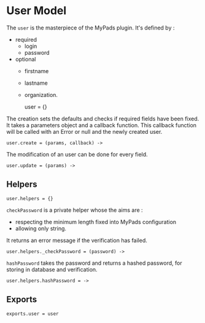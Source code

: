 # User Model

The `user` is the masterpiece of the MyPads plugin. It's defined by :

* required
  * login
  * password
* optional
  * firstname
  * lastname
  * organization.

    user = {}
    
The creation sets the defaults and checks if required fields have been fixed.
It takes a parameters object and a callback function. This callback function
will be called with an Error or null and the newly created user.

    user.create = (params, callback) ->
 
The modification of an user can be done for every field.

    user.update = (params) ->

## Helpers
    
    user.helpers = {}

`checkPassword` is a private helper whose the aims are :

* respecting the minimum length fixed into MyPads configuration
* allowing only string.
 
It returns an error message if the verification has failed.

    user.helpers._checkPassword = (password) ->

`hashPassword` takes the password and returns a hashed password, for storing in
database and verification.

    user.helpers.hashPassword = ->

## Exports

    exports.user = user

